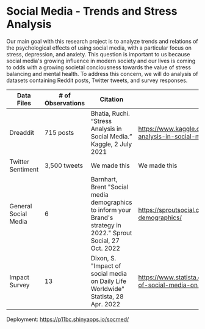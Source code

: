 # Social Media - Trends and Stress Analysis

Our main goal with this research project is to analyze trends and relations of the psychological effects of using social media, with a particular focus on stress, depression, and anxiety. This question is important to us because social media's growing influence in modern society and our lives is coming to odds with a growing societal conciousness towards the value of stress balancing and mental health. To address this concern, we will do analysis of datasets containing Reddit posts, Twitter tweets, and survey responses.

| Data Files |  # of Observations | Citation | Url |
|---------------| -------------- | -------------- | --------------
| Dreaddit |  715 posts | Bhatia, Ruchi. “Stress Analysis in Social Media.” Kaggle, 2 July 2021 | https://www.kaggle.com/datasets/ruchi798/stress-analysis-in-social-media |
| Twitter Sentiment | 3,500 tweets | We made this | We made this
| General Social Media | 6 | Barnhart, Brent "Social media demographics to inform your Brand's strategy in 2022." Sprout Social, 27 Oct. 2022 | https://sproutsocial.com/insights/new-social-media-demographics/ |
| Impact Survey | 13 | Dixon, S. "Impact of social media on Daily Life Worldwide" Statista, 28 Apr. 2022 | https://www.statista.com/statistics/1015131/impact-of-social-media-on-daily-life-worldwide/ |

Deployment: https://p11bc.shinyapps.io/socmed/
